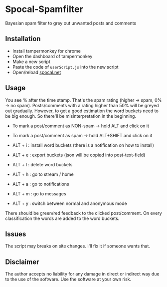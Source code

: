 # Spocal-Spamfilter
Bayesian spam filter to grey out unwanted posts and comments

## Installation
* Install tampermonkey for chrome
* Open the dashboard of tampermonkey
* Make a new script
* Paste the code of `userScript.js` into the new script
* Open/reload [spocal.net](http://www.spocal.net)

## Usage
You see % after the time stamp. That's the spam rating (higher -> spam, 0% -> no spam). Posts/comments with a rating higher than 50% will be greyed out gradually. However, to get a good estimation the word buckets need to be big enough. So there'll be misinterpretation in the beginning.

* To mark a post/comment as NON-spam -> hold ALT and click on it
* To mark a post/comment as spam -> hold ALT+SHIFT and click on it
* ALT + i : install word buckets (there is a notification on how to install)
* ALT + e : export buckets (json will be copied into post-text-field)
* ALT + l : delete word buckets

* ALT + h : go to stream / home
* ALT + a : go to notifications
* ALT + m : go to messages
* ALT + y : switch between normal and anonymous mode
 
There should be green/red feedback to the clicked post/comment. On every classification the words are added to the word buckets.

## Issues
The script may breaks on site changes. I'll fix it if someone wants that.

## Disclaimer
The author accepts no liability for any damage in direct or indirect way due to the use of the software. Use the software at your own risk. 

